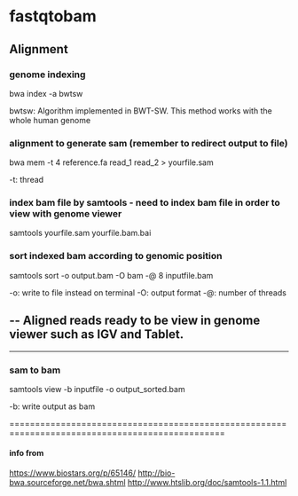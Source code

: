 # fastqtobam

## Alignment
### genome indexing 
bwa index -a bwtsw

bwtsw: Algorithm implemented in BWT-SW. This method works with the whole human genome

### alignment to generate sam (remember to redirect output to file)
bwa mem -t 4 reference.fa read_1 read_2 > yourfile.sam  

-t: thread

### index bam file by samtools - need to index bam file in order to view with genome viewer
samtools yourfile.sam yourfile.bam.bai 

### sort indexed bam according to genomic position 
samtools sort -o output.bam -O bam -@ 8 inputfile.bam  

-o: write to file instead on terminal
-O: output format
-@: number of threads

## -- Aligned reads ready to be view in genome viewer such as IGV and Tablet. 

--------------------------------------------------------------------------------------------------------
### sam to bam 
samtools view -b inputfile -o output_sorted.bam

-b: write output as bam

================================================================================================

#### info from 
https://www.biostars.org/p/65146/
http://bio-bwa.sourceforge.net/bwa.shtml
http://www.htslib.org/doc/samtools-1.1.html
